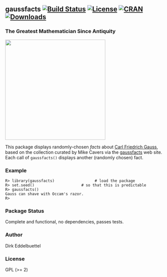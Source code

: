 ## gaussfacts [![Build Status](https://travis-ci.org/eddelbuettel/gaussfacts.svg)](https://travis-ci.org/eddelbuettel/gaussfacts) [![License](http://img.shields.io/badge/license-GPL%20%28%3E=%202%29-brightgreen.svg?style=flat)](http://www.gnu.org/licenses/gpl-2.0.html) [![CRAN](http://www.r-pkg.org/badges/version/gaussfacts)](http://cran.r-project.org/package=gaussfacts) [![Downloads](http://cranlogs.r-pkg.org/badges/gaussfacts?color=brightgreen)](http://www.r-pkg.org/pkg/gaussfacts)

### The Greatest Mathematician Since Antiquity

<img src="https://upload.wikimedia.org/wikipedia/commons/9/9b/Carl_Friedrich_Gauss.jpg" width="320">

This package displays randomly-chosen _facts_ about
[Carl Friedrich Gauss](https://en.wikipedia.org/wiki/Carl_Friedrich_Gauss),
based on the collection curated by Mike Cavers via the
[gaussfacts](http://gaussfacts.com) web site. Each call of `gaussfacts()`
displays another (randomly chosen) fact.

### Example

```{r}
R> library(gaussfacts)                  # load the package
R> set.seed()                     # so that this is predictable
R> gaussfacts()
Gauss can shave with Occam's razor.
R>
```

### Package Status

Complete and functional, no dependencies, passes tests.

### Author

Dirk Eddelbuettel

### License

GPL (>= 2)
